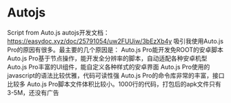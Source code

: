 # Autojs
Script from Auto.js
autojs开发文档：https://easydoc.xyz/doc/25791054/uw2FUUiw/3bEzXb4y
吸引我使用Auto.js Pro的原因有很多。最主要的几个原因是：
Auto.js Pro能开发免ROOT的安卓脚本
Auto.js Pro基于节点操作，能开发全分辨率的脚本，自动适配各种安卓机型
Auto.js Pro丰富的UI组件，能自定义各种样式的安卓界面
Auto.js Pro使用的javascript的语法比较优雅，代码可读性强
Auto.js Pro的命令库非常的丰富，接口比较多
Auto.js Pro脚本文件体积比较小。1000行的代码，打包后的apk文件只有3-5M，还没有广告
